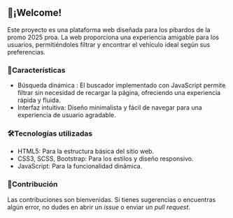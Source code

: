 ## 🚗¡**Welcome**! 
Este proyecto es una plataforma web diseñada para los pibardos de la promo 2025 proa.
La web proporciona una experiencia amigable para los usuarios, permitiéndoles filtrar y encontrar el vehículo ideal según sus preferencias.

### 🎯Características
- Búsqueda dinámica : El buscador implementado con JavaScript permite filtrar sin necesidad de recargar la página, ofreciendo una experiencia rápida y fluida.
- Interfaz intuitiva: Diseño minimalista y fácil de navegar para una experiencia de usuario agradable.

### 🛠️Tecnologías utilizadas
- HTML5: Para la estructura básica del sitio web.
- CSS3, SCSS, Bootstrap: Para los estilos y diseño responsivo.
- JavaScript: Para la funcionalidad dinámica.

### 🤝Contribución
Las contribuciones son bienvenidas. Si tienes sugerencias o encuentras algún error, no dudes en abrir un _issue_ o enviar un _pull request_.